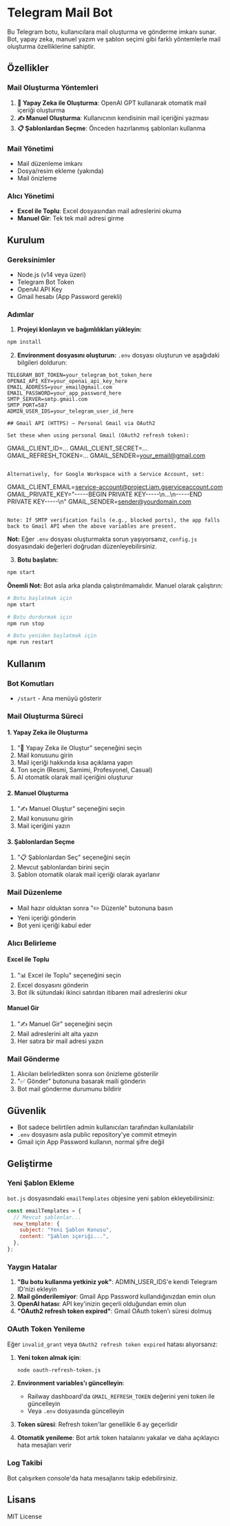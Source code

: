 # Telegram Mail Bot

Bu Telegram botu, kullanıcılara mail oluşturma ve gönderme imkanı sunar. Bot, yapay zeka, manuel yazım ve şablon seçimi gibi farklı yöntemlerle mail oluşturma özelliklerine sahiptir.

## Özellikler

### Mail Oluşturma Yöntemleri

1. **🤖 Yapay Zeka ile Oluşturma**: OpenAI GPT kullanarak otomatik mail içeriği oluşturma
2. **✍️ Manuel Oluşturma**: Kullanıcının kendisinin mail içeriğini yazması
3. **📋 Şablonlardan Seçme**: Önceden hazırlanmış şablonları kullanma

### Mail Yönetimi

- Mail düzenleme imkanı
- Dosya/resim ekleme (yakında)
- Mail önizleme

### Alıcı Yönetimi

- **Excel ile Toplu**: Excel dosyasından mail adreslerini okuma
- **Manuel Gir**: Tek tek mail adresi girme

## Kurulum

### Gereksinimler

- Node.js (v14 veya üzeri)
- Telegram Bot Token
- OpenAI API Key
- Gmail hesabı (App Password gerekli)

### Adımlar

1. **Projeyi klonlayın ve bağımlılıkları yükleyin:**

```bash
npm install
```

2. **Environment dosyasını oluşturun:**
   `.env` dosyası oluşturun ve aşağıdaki bilgileri doldurun:

```env
TELEGRAM_BOT_TOKEN=your_telegram_bot_token_here
OPENAI_API_KEY=your_openai_api_key_here
EMAIL_ADDRESS=your_email@gmail.com
EMAIL_PASSWORD=your_app_password_here
SMTP_SERVER=smtp.gmail.com
SMTP_PORT=587
ADMIN_USER_IDS=your_telegram_user_id_here

## Gmail API (HTTPS) – Personal Gmail via OAuth2

Set these when using personal Gmail (OAuth2 refresh token):

```

GMAIL_CLIENT_ID=...
GMAIL_CLIENT_SECRET=...
GMAIL_REFRESH_TOKEN=...
GMAIL_SENDER=your_email@gmail.com

```

Alternatively, for Google Workspace with a Service Account, set:

```

GMAIL_CLIENT_EMAIL=service-account@project.iam.gserviceaccount.com
GMAIL_PRIVATE_KEY="-----BEGIN PRIVATE KEY-----\n...\n-----END PRIVATE KEY-----\n"
GMAIL_SENDER=sender@yourdomain.com

```

Note: If SMTP verification fails (e.g., blocked ports), the app falls back to Gmail API when the above variables are present.
```

**Not:** Eğer `.env` dosyası oluşturmakta sorun yaşıyorsanız, `config.js` dosyasındaki değerleri doğrudan düzenleyebilirsiniz.

3. **Botu başlatın:**

```bash
npm start
```

**Önemli Not:** Bot asla arka planda çalıştırılmamalıdır. Manuel olarak çalıştırın:

```bash
# Botu başlatmak için
npm start

# Botu durdurmak için
npm run stop

# Botu yeniden başlatmak için
npm run restart
```

## Kullanım

### Bot Komutları

- `/start` - Ana menüyü gösterir

### Mail Oluşturma Süreci

#### 1. Yapay Zeka ile Oluşturma

1. "🤖 Yapay Zeka ile Oluştur" seçeneğini seçin
2. Mail konusunu girin
3. Mail içeriği hakkında kısa açıklama yapın
4. Ton seçin (Resmi, Samimi, Profesyonel, Casual)
5. AI otomatik olarak mail içeriğini oluşturur

#### 2. Manuel Oluşturma

1. "✍️ Manuel Oluştur" seçeneğini seçin
2. Mail konusunu girin
3. Mail içeriğini yazın

#### 3. Şablonlardan Seçme

1. "📋 Şablonlardan Seç" seçeneğini seçin
2. Mevcut şablonlardan birini seçin
3. Şablon otomatik olarak mail içeriği olarak ayarlanır

### Mail Düzenleme

- Mail hazır olduktan sonra "✏️ Düzenle" butonuna basın
- Yeni içeriği gönderin
- Bot yeni içeriği kabul eder

### Alıcı Belirleme

#### Excel ile Toplu

1. "📊 Excel ile Toplu" seçeneğini seçin
2. Excel dosyasını gönderin
3. Bot ilk sütundaki ikinci satırdan itibaren mail adreslerini okur

#### Manuel Gir

1. "✍️ Manuel Gir" seçeneğini seçin
2. Mail adreslerini alt alta yazın
3. Her satıra bir mail adresi yazın

### Mail Gönderme

1. Alıcıları belirledikten sonra son önizleme gösterilir
2. "✅ Gönder" butonuna basarak maili gönderin
3. Bot mail gönderme durumunu bildirir

## Güvenlik

- Bot sadece belirtilen admin kullanıcıları tarafından kullanılabilir
- `.env` dosyasını asla public repository'ye commit etmeyin
- Gmail için App Password kullanın, normal şifre değil

## Geliştirme

### Yeni Şablon Ekleme

`bot.js` dosyasındaki `emailTemplates` objesine yeni şablon ekleyebilirsiniz:

```javascript
const emailTemplates = {
  // Mevcut şablonlar...
  new_template: {
    subject: "Yeni Şablon Konusu",
    content: "Şablon içeriği...",
  },
};
```

### Yaygın Hatalar

1. **"Bu botu kullanma yetkiniz yok"**: ADMIN_USER_IDS'e kendi Telegram ID'nizi ekleyin
2. **Mail gönderilemiyor**: Gmail App Password kullandığınızdan emin olun
3. **OpenAI hatası**: API key'inizin geçerli olduğundan emin olun
4. **"OAuth2 refresh token expired"**: Gmail OAuth token'ı süresi dolmuş

### OAuth Token Yenileme

Eğer `invalid_grant` veya `OAuth2 refresh token expired` hatası alıyorsanız:

1. **Yeni token almak için**:

   ```bash
   node oauth-refresh-token.js
   ```

2. **Environment variables'ı güncelleyin**:

   - Railway dashboard'da `GMAIL_REFRESH_TOKEN` değerini yeni token ile güncelleyin
   - Veya `.env` dosyasında güncelleyin

3. **Token süresi**: Refresh token'lar genellikle 6 ay geçerlidir
4. **Otomatik yenileme**: Bot artık token hatalarını yakalar ve daha açıklayıcı hata mesajları verir

### Log Takibi

Bot çalışırken console'da hata mesajlarını takip edebilirsiniz.

## Lisans

MIT License
